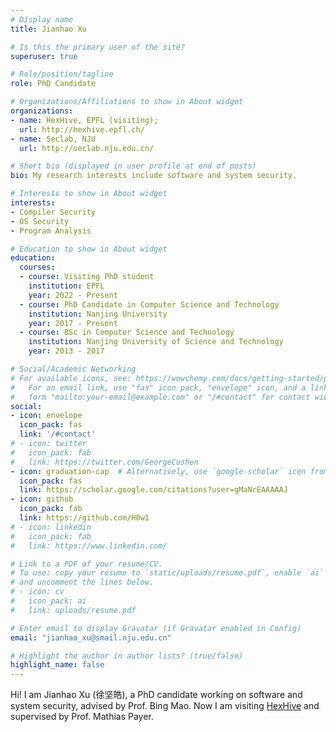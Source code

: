 ```yaml
---
# Display name
title: Jianhao Xu

# Is this the primary user of the site?
superuser: true

# Role/position/tagline
role: PhD Candidate

# Organizations/Affiliations to show in About widget
organizations:
- name: HexHive, EPFL (visiting);
  url: http://hexhive.epfl.ch/
- name: Seclab, NJU
  url: http://seclab.nju.edu.cn/

# Short bio (displayed in user profile at end of posts)
bio: My research interests include software and system security.

# Interests to show in About widget
interests:
- Compiler Security
- OS Security
- Program Analysis

# Education to show in About widget
education:
  courses:
  - course: Visiting PhD student
    institution: EPFL
    year: 2022 - Present
  - course: PhD Candidate in Computer Science and Technology
    institution: Nanjing University
    year: 2017 - Present
  - course: BSc in Computer Science and Technology
    institution: Nanjing University of Science and Technology
    year: 2013 - 2017

# Social/Academic Networking
# For available icons, see: https://wowchemy.com/docs/getting-started/page-builder/#icons
#   For an email link, use "fas" icon pack, "envelope" icon, and a link in the
#   form "mailto:your-email@example.com" or "/#contact" for contact widget.
social:
- icon: envelope
  icon_pack: fas
  link: '/#contact'
# - icon: twitter
#   icon_pack: fab
#   link: https://twitter.com/GeorgeCushen
- icon: graduation-cap  # Alternatively, use `google-scholar` icon from `ai` icon pack
  icon_pack: fas
  link: https://scholar.google.com/citations?user=gMaNrEAAAAAJ
- icon: github
  icon_pack: fab
  link: https://github.com/H0w1
# - icon: linkedin
#   icon_pack: fab
#   link: https://www.linkedin.com/

# Link to a PDF of your resume/CV.
# To use: copy your resume to `static/uploads/resume.pdf`, enable `ai` icons in `params.toml`, 
# and uncomment the lines below.
# - icon: cv
#   icon_pack: ai
#   link: uploads/resume.pdf

# Enter email to display Gravatar (if Gravatar enabled in Config)
email: "jianhao_xu@smail.nju.edu.cn"

# Highlight the author in author lists? (true/false)
highlight_name: false
---
```


Hi! I am Jianhao Xu (徐坚皓),
a PhD candidate working on software and system security, advised by Prof. Bing Mao.
Now I am visiting [HexHive](http://hexhive.epfl.ch/) and supervised by Prof. Mathias Payer.

<!-- {{< icon name="download" pack="fas" >}} Download my {{< staticref "uploads/demo_resume.pdf" "newtab" >}}resumé{{< /staticref >}}. -->
